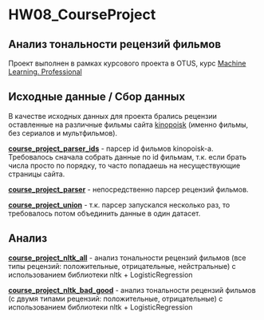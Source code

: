 # HW08_CourseProject

## Анализ тональности рецензий фильмов
Проект выполнен в рамках курсового проекта в OTUS, курс [Machine Learning. Professional](https://otus.ru/lessons/machinelearning/?int_source=courses_catalog&int_term=data-science "Machine Learning. Professional")

## Исходные данные / Сбор данных
В качестве исходных данных для проекта брались рецензии оставленные на различные фильмы сайта [kinopoisk](https://www.kinopoisk.ru/ "kinopoisk") (именно фильмы, без сериалов и мультфильмов).

**[course_project_parser_ids](https://github.com/cLamik/HW08_CourseProject/blob/main/course_project_parser_ids.ipynb "course_project_parser_ids")** - парсер id фильмов kinopoisk-а. Требовалось сначала собрать данные по id фильмам, т.к. если брать числа просто по порядку, то часто попадаешь на несуществующие страницы сайта.

**[course_project_parser](https://github.com/cLamik/HW08_CourseProject/blob/main/course_project_parser.ipynb "course_project_parser")** - непосредственно парсер рецензий фильмов.

**[course_project_union](https://github.com/cLamik/HW08_CourseProject/blob/main/course_project_union.ipynb "course_project_union")** - т.к. парсер запускался несколько раз, то требовалось потом объединить данные в один датасет.

## Анализ

**[course_project_nltk_all](https://github.com/cLamik/HW08_CourseProject/blob/main/course_project_nltk_all.ipynb "course_project_nltk_all")** - анализ тональности рецензий фильмов (все типы рецензий: положительные, отрицательные, нейстральные) с использованием библиотеки nltk + LogisticRegression

**[course_project_nltk_bad_good](https://github.com/cLamik/HW08_CourseProject/blob/main/course_project_nltk_bad_good.ipynb "course_project_nltk_bad_good")** - анализ тональности рецензий фильмов (с двумя типами рецензий: положительные, отрицательные) с использованием библиотеки nltk + LogisticRegression
